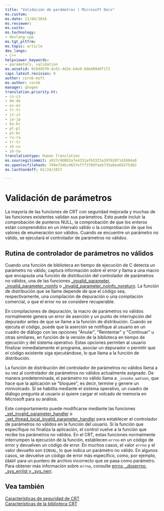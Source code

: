 ```yaml
---
title: "Validación de parámetros | Microsoft Docs"
ms.custom: 
ms.date: 11/04/2016
ms.reviewer: 
ms.suite: 
ms.technology:
- devlang-cpp
ms.tgt_pltfrm: 
ms.topic: article
dev_langs:
- C++
helpviewer_keywords:
- parameters, validation
ms.assetid: 019dd5f0-dc61-4d2e-b4e9-b66409ddf1f2
caps.latest.revision: 9
author: corob-msft
ms.author: corob
manager: ghogen
translation.priority.ht:
- cs-cz
- de-de
- es-es
- fr-fr
- it-it
- ja-jp
- ko-kr
- pl-pl
- pt-br
- ru-ru
- tr-tr
- zh-cn
- zh-tw
translationtype: Human Translation
ms.sourcegitcommit: a937c9d083a7e4331af63323a19fb207142604a0
ms.openlocfilehash: 749e734bc4657efff3f0dfaeb735a0ea69375d02
ms.lasthandoff: 02/24/2017

---
```

# <a name="parameter-validation"></a>Validación de parámetros
La mayoría de las funciones de CRT con seguridad mejorada y muchas de las funciones existentes validan sus parámetros. Esto puede incluir la comprobación de punteros NULL, la comprobación de que los enteros están comprendidos en un intervalo válido o la comprobación de que los valores de enumeración son válidos. Cuando se encuentre un parámetro no válido, se ejecutará el controlador de parámetros no válidos.  
  
## <a name="invalid-parameter-handler-routine"></a>Rutina de controlador de parámetros no válidos  
 Cuando una función de biblioteca en tiempo de ejecución de C detecta un parámetro no válido, captura información sobre el error y llama a una macro que encapsula una función de distribución del controlador de parámetros no válidos, una de las funciones [_invalid_parameter](../c-runtime-library/reference/invalid-parameter-functions.md), [_invalid_parameter_noinfo](../c-runtime-library/reference/invalid-parameter-functions.md) o [_invalid_parameter_noinfo_noreturn](../c-runtime-library/reference/invalid-parameter-functions.md). La función de distribución que se llame depende de que el código sea, respectivamente, una compilación de depuración o una compilación comercial, o que el error no se considere recuperable. 
 
 En compilaciones de depuración, la macro de parámetros no válidos normalmente genera un error de aserción y un punto de interrupción del depurador antes de que se llame a la función de distribución. Cuando se ejecuta el código, puede que la aserción se notifique al usuario en un cuadro de diálogo con las opciones "Anular", "Reintentar" y "Continuar" u otras similares, en función de la versión de la biblioteca en tiempo de ejecución y del sistema operativo. Estas opciones permiten al usuario finalizar inmediatamente el programa, asociar un depurador o permitir que el código existente siga ejecutándose, lo que llama a la función de distribución. 
 
 La función de distribución del controlador de parámetros no válidos llama a su vez al controlador de parámetros no válidos actualmente asignado. De manera predeterminada, el parámetro no válido llama a `_invoke_watson`, que hace que la aplicación se "bloquee", es decir, termine y genere un minivolcado. Si se habilita mediante el sistema operativo, un cuadro de diálogo pregunta al usuario si quiere cargar el volcado de memoria en Microsoft para su análisis.   
  
 Este comportamiento puede modificarse mediante las funciones [_set_invalid_parameter_handler](../c-runtime-library/reference/set-invalid-parameter-handler-set-thread-local-invalid-parameter-handler.md) o [_set_thread_local_invalid_parameter_handler](../c-runtime-library/reference/set-invalid-parameter-handler-set-thread-local-invalid-parameter-handler.md) para establecer el controlador de parámetros no válidos en la función del usuario. Si la función que especifique no finaliza la aplicación, el control vuelve a la función que recibe los parámetros no válidos. En el CRT, estas funciones normalmente interrumpen la ejecución de la función, establecen `errno` en un código de error y devuelven un código de error. En muchos casos, el valor `errno` y el valor devuelto son `EINVAL`, lo que indica un parámetro no válido. En algunos casos, se devuelve un código de error más específico, como, por ejemplo, `EBADF` para un puntero de archivo incorrecto que se pasa como parámetro. Para obtener más información sobre `errno`, consulte [errno, _doserrno, _sys_errlist y _sys_nerr](../c-runtime-library/errno-doserrno-sys-errlist-and-sys-nerr.md).  
  
## <a name="see-also"></a>Vea también  
 [Características de seguridad de CRT](../c-runtime-library/security-features-in-the-crt.md)   
 [Características de la biblioteca CRT](../c-runtime-library/crt-library-features.md)
